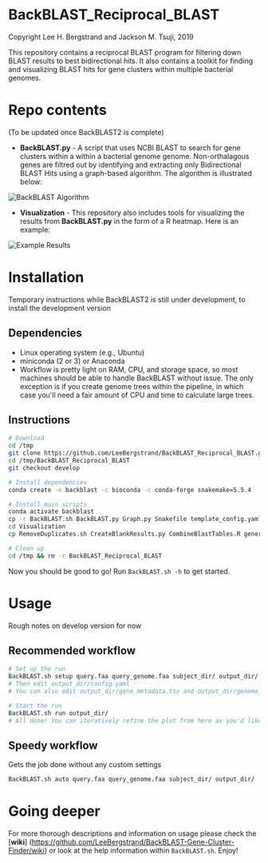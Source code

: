 BackBLAST_Reciprocal_BLAST
==========================
Copyright Lee H. Bergstrand and Jackson M. Tsuji, 2019

This repository contains a reciprocal BLAST program for filtering down BLAST results to best bidirectional hits. It also contains a toolkit for finding and visualizing BLAST hits for gene clusters within multiple bacterial genomes.

# Repo contents
(To be updated once BackBLAST2 is complete)

- **BackBLAST.py** - A script that uses NCBI BLAST to search for gene clusters within a within a bacterial genome genome. Non-orthalagous genes are filtred out by identifying and extracting only Bidirectional BLAST Hits using a graph-based algorithm. The algorithm is illustrated below:

![BackBLAST Algorithm](https://raw.githubusercontent.com/LeeBergstrand/BackBLAST-Gene-Cluster-Finder/master/Media/BackBLAST-Algorithm.gif)

- **Visualization** - This repository also includes tools for visualizing the results from **BackBLAST.py** in the form of a R heatmap. Here is an example:

![Example Results](https://raw.githubusercontent.com/LeeBergstrand/BackBLAST-Gene-Cluster-Finder/master/Media/ExampleResults.jpeg)


# Installation
Temporary instructions while BackBLAST2 is still under development, to install the development version  

## Dependencies
- Linux operating system (e.g., Ubuntu)
- miniconda (2 or 3) or Anaconda
- Workflow is pretty light on RAM, CPU, and storage space, so most machines should be able to handle BackBLAST without issue. The only exception is if you create genome trees within the pipeline, in which case you'll need a fair amount of CPU and time to calculate large trees.

## Instructions
```bash
# Download
cd /tmp
git clone https://github.com/LeeBergstrand/BackBLAST_Reciprocal_BLAST.git
cd /tmp/BackBLAST_Reciprocal_BLAST
git checkout develop

# Install dependencies
conda create -n backblast -c bioconda -c conda-forge snakemake=5.5.4

# Install main scripts
conda activate backblast
cp -r BackBLAST.sh BackBLAST.py Graph.py Snakefile template_config.yaml envs ${CONDA_PREFIX}/bin
cd Visualization
cp RemoveDuplicates.sh CreateBlankResults.py CombineBlastTables.R generate_BackBLAST_heatmap.R ${CONDA_PREFIX}/bin

# Clean up
cd /tmp && rm -r BackBLAST_Reciprocal_BLAST
```
Now you should be good to go! Run `BackBLAST.sh -h` to get started.


# Usage
Rough notes on develop version for now

## Recommended workflow
```bash
# Set up the run
BackBLAST.sh setup query.faa query_genome.faa subject_dir/ output_dir/
# Then edit output_dir/config.yaml
# You can also edit output_dir/gene_metadata.tsv and output_dir/genome_metadata.tsv to make the plot look better

# Start the run
BackBLAST.sh run output_dir/
# All done! You can iteratively refine the plot from here as you'd like.
```

## Speedy workflow
Gets the job done without any custom settings
```bash
BackBLAST.sh auto query.faa query_genome.faa subject_dir/ output_dir/
```

# Going deeper
For more thorough descriptions and information on usage please check the [**wiki**] (https://github.com/LeeBergstrand/BackBLAST-Gene-Cluster-Finder/wiki) or look at the help information within `BackBLAST.sh`. Enjoy!

